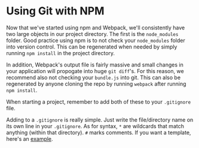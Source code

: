 # Using Git with NPM

Now that we've started using npm and Webpack, we'll consistently have two large
objects in our project directory. The first is the `node_modules` folder. Good
practice using npm is to not check your `node_modules` folder into version
control. This can be regenerated when needed by simply
running `npm install` in the project directory.

In addition, Webpack's output file is fairly massive and small changes in your
application will propogate into huge `git diff`'s. For this reason, we recommend
also not checking your `bundle.js` into git. This can also be regenerated by
anyone cloning the repo by running `webpack` after running `npm install`.

When starting a project, remember to add both of these to your `.gitignore` file.

Adding to a `.gitignore` is really simple. Just write the file/directory name on its 
own line in your `.gitignore`. As for syntax, `*` are wildcards that match anything 
(within that directory). `#` marks comments. If you want a template, here's an 
[example][gitignore-example].

[gitignore-example]: https://github.com/github/gitignore/blob/master/Node.gitignore
